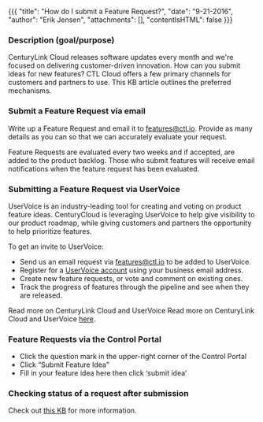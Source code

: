 {{{
  "title": "How do I submit a Feature Request?",
  "date": "9-21-2016",
  "author": "Erik Jensen",
  "attachments": [],
  "contentIsHTML": false
}}}

### Description (goal/purpose)

CenturyLink Cloud releases software updates every month and we're focused on delivering customer-driven innovation. How can you submit ideas for new features? CTL Cloud offers a few primary channels for customers and partners to use. This KB article outlines the preferred mechanisms.

### Submit a Feature Request via email

Write up a Feature Request and email it to [features@ctl.io](mailto:features@ctl.io). Provide as many details as you can so that we can accurately evaluate your request.

Feature Requests are evaluated every two weeks and if accepted, are added to the product backlog. Those who submit features will receive email notifications when the feature request has been evaluated.

### Submitting a Feature Request via UserVoice

UserVoice is an industry-leading tool for creating and voting on product feature ideas. CenturyCloud is leveraging UserVoice to help give visibility to our product roadmap, while giving customers and partners the opportunity to help prioritize features.

To get an invite to UserVoice:

* Send us an email request via [features@ctl.io](mailto:features@ctl.io) to be added to UserVoice.
* Register for a [UserVoice account](../Support/uservoice-frequently-asked-questions.md) using your business email address.
* Create new feature requests, or vote and comment on existing ones.
* Track the progress of features through the pipeline and see when they are released.

Read more on CenturyLink Cloud and UserVoice Read more on CenturyLink Cloud and UserVoice [here](../Support/uservoice-frequently-asked-questions.md).

### Feature Requests via the Control Portal

* Click the question mark in the upper-right corner of the Control Portal
* Click “Submit Feature Idea"
* Fill in your feature idea here then click ‘submit idea’

### Checking status of a request after submission

Check out [this KB](../Support/i-just-submitted-a-feature-request-now-what.md) for more information.
